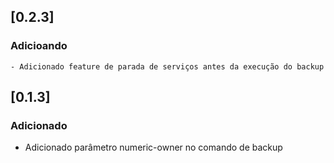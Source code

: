 ## [0.2.3]
### Adicioando
	- Adicionado feature de parada de serviços antes da execução do backup


## [0.1.3]
### Adicionado
  - Adicionado parâmetro numeric-owner no comando de backup 
